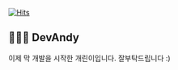 [![Hits](https://hits.seeyoufarm.com/api/count/incr/badge.svg?url=https%3A%2F%2Fgithub.com%2Fyoungjinmo%2Fyoungjinmo&count_bg=%23F4A9A9&title_bg=%23000000&icon=spring.svg&icon_color=%23E7E7E7&title=hits&edge_flat=false)](https://hits.seeyoufarm.com)
## 🧑🏽‍💻  DevAndy
이제 막 개발을 시작한 개린이입니다. 잘부탁드립니다 :)
<!--
**devyoungjin/devyoungjin** is a ✨ _special_ ✨ repository because its `README.md` (this file) appears on your GitHub profile.

Here are some ideas to get you started:

- 🔭 I’m currently working on ...
- 🌱 I’m currently learning ...
- 👯 I’m looking to collaborate on ...
- 🤔 I’m looking for help with ...
- 💬 Ask me about ...
- 📫 How to reach me: ...
- 😄 Pronouns: ...
- ⚡ Fun fact: ...
-->
